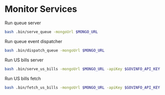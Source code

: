 # Monitor Services

Run queue server

```bash
bash .bin/serve_queue -mongoUrl $MONGO_URL
``` 

Run queue event dispatcher
```bash
bash .bin/dispatch_queue -mongoUrl $MONGO_URL
```

Run US bills server 
```bash
bash .bin/serve_us_bills -mongoUrl $MONGO_URL -apiKey $GOVINFO_API_KEY
```

Run US bills fetch
```bash
bash .bin/fetch_us_bills -mongoUrl $MONGO_URL -apiKey $GOVINFO_API_KEY 
```